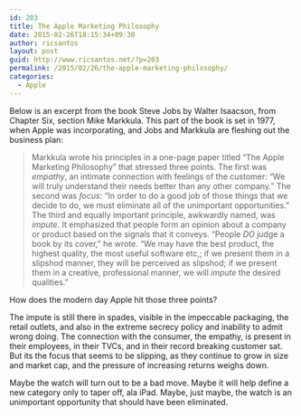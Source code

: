 ```yaml
---
id: 203
title: The Apple Marketing Philosophy
date: 2015-02-26T18:15:34+09:30
author: ricsantos
layout: post
guid: http://www.ricsantos.net/?p=203
permalink: /2015/02/26/the-apple-marketing-philosophy/
categories:
  - Apple
---
```

Below is an excerpt from the book Steve Jobs by Walter Isaacson, from Chapter Six, section Mike Markkula. This part of the book is set in 1977, when Apple was incorporating, and Jobs and Markkula are fleshing out the business plan:

> Markkula wrote his principles in a one-page paper titled &#8220;The Apple Marketing Philosophy&#8221; that stressed three points. The first was _empathy_, an intimate connection with feelings of the customer: &#8220;We will truly understand their needs better than any other company.&#8221; The second was _focus_: &#8220;In order to do a good job of those things that we decide to do, we must eliminate all of the unimportant opportunities.&#8221; The third and equally important principle, awkwardly named, was _impute_. It emphasized that people form an opinion about a company or product based on the signals that it conveys. &#8220;People _DO_ judge a book by its cover,&#8221; he wrote. &#8220;We may have the best product, the highest quality, the most useful software etc,; if we present them in a slipshod manner, they will be perceived as slipshod; if we present them in a creative, professional manner, we will _impute_ the desired qualities.&#8221;

How does the modern day Apple hit those three points?

The impute is still there in spades, visible in the impeccable packaging, the retail outlets, and also in the extreme secrecy policy and inability to admit wrong doing. The connection with the consumer, the empathy, is present in their employees, in their TVCs, and in their record breaking customer sat. But its the focus that seems to be slipping, as they continue to grow in size and market cap, and the pressure of increasing returns weighs down.

Maybe the watch will turn out to be a bad move. Maybe it will help define a new category only to taper off, ala iPad. Maybe, just maybe, the watch is an unimportant opportunity that should have been eliminated.